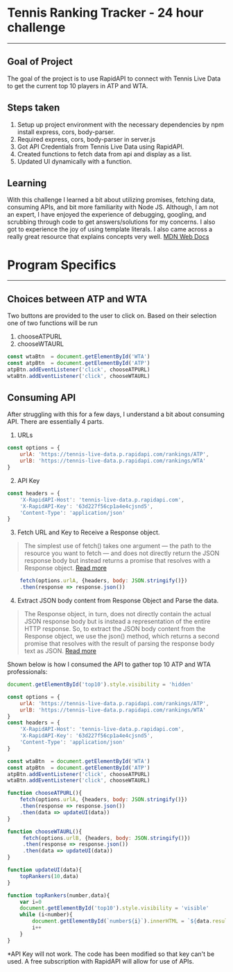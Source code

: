 # Tennis Ranking Tracker - 24 hour challenge
***

## Goal of Project

The goal of the project is to use RapidAPI to connect with Tennis Live Data to get the current top 10 players in ATP and WTA.

## Steps taken

1. Setup up project environment with the necessary dependencies by npm install express, cors, body-parser.
2. Required express, cors, body-parser in server.js
3. Got API Credentials from Tennis Live Data using RapidAPI.
4. Created functions to fetch data from api and display as a list.
5. Updated UI dynamically with a function.

## Learning
With this challenge I learned a bit about utilizing promises, fetching data, consuming APIs, and bit more familiarity with Node JS. Although, I am not an expert, I have enjoyed the experience of debugging, googling, and scrubbing through code to get answers/solutions for my concerns. I also got to experience the joy of using template literals. I also came across a really great resource that explains concepts very well. [MDN Web Docs](https://developer.mozilla.org/en-US/docs/Learn) 

# Program Specifics
***
## Choices between ATP and WTA

Two buttons are provided to the user to click on. Based on their selection one of two functions will be run
1. chooseATPURL
2. chooseWTAURL
```Javascript
const wtaBtn  = document.getElementById('WTA')
const atpBtn  = document.getElementById('ATP')
atpBtn.addEventListener('click', chooseATPURL)
wtaBtn.addEventListener('click', chooseWTAURL)
```
## Consuming API

After struggling with this for a few days, I understand a bit about consuming API. There are essentially 4 parts.
1. URLs
```Javascript
const options = {
    urlA: 'https://tennis-live-data.p.rapidapi.com/rankings/ATP',
    urlB: 'https://tennis-live-data.p.rapidapi.com/rankings/WTA'
}
```
2. API Key
```Javascript
const headers = {
    'X-RapidAPI-Host': 'tennis-live-data.p.rapidapi.com',
    'X-RapidAPI-Key': '63d227f56cp1a4e4cjsnd5',
    'Content-Type': 'application/json'
}
```
3. Fetch URL and Key to Receive a Response object.
>The simplest use of fetch() takes one argument — the path to the resource you want to fetch — and does not directly return the JSON response body but instead returns a promise that resolves with a Response object. [Read more](https://developer.mozilla.org/en-US/docs/Web/API/Fetch_API/Using_Fetch)

```Javascript
    fetch(options.urlA, {headers, body: JSON.stringify()})
    .then(response => response.json())
```
4. Extract JSON body content from Response Object and Parse the data.
>The Response object, in turn, does not directly contain the actual JSON response body but is instead a representation of the entire HTTP response. So, to extract the JSON body content from the Response object, we use the json() method, which returns a second promise that resolves with the result of parsing the response body text as JSON. [Read more](https://developer.mozilla.org/en-US/docs/Web/API/Fetch_API/Using_Fetch)

Shown below is how I consumed the API to gather top 10 ATP and WTA professionals:

```Javascript
document.getElementById('top10').style.visibility = 'hidden'

const options = {
    urlA: 'https://tennis-live-data.p.rapidapi.com/rankings/ATP',
    urlB: 'https://tennis-live-data.p.rapidapi.com/rankings/WTA'
}
const headers = {
    'X-RapidAPI-Host': 'tennis-live-data.p.rapidapi.com',
    'X-RapidAPI-Key': '63d227f56cp1a4e4cjsnd5',
    'Content-Type': 'application/json'
}

const wtaBtn  = document.getElementById('WTA')
const atpBtn  = document.getElementById('ATP')
atpBtn.addEventListener('click', chooseATPURL)
wtaBtn.addEventListener('click', chooseWTAURL)

function chooseATPURL(){
    fetch(options.urlA, {headers, body: JSON.stringify()})
    .then(response => response.json())
    .then(data => updateUI(data))
}

function chooseWTAURL(){
     fetch(options.urlB, {headers, body: JSON.stringify()})
     .then(response => response.json())
     .then(data => updateUI(data))
}

function updateUI(data){
    topRankers(10,data)
}

function topRankers(number,data){
    var i=0
    document.getElementById('top10').style.visibility = 'visible'
    while (i<number){
        document.getElementById(`number${i}`).innerHTML = `${data.results.rankings[i].first_name} ${data.results.rankings[i].last_name}`
        i++
    }
}
 ```
 *API Key will not work. The code has been modified so that key can't be used. A free subscription with RapidAPI will allow for use of APIs.
